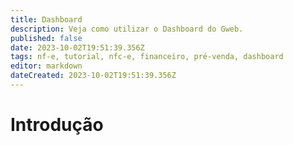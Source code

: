 ```yaml
---
title: Dashboard
description: Veja como utilizar o Dashboard do Gweb.
published: false
date: 2023-10-02T19:51:39.356Z
tags: nf-e, tutorial, nfc-e, financeiro, pré-venda, dashboard
editor: markdown
dateCreated: 2023-10-02T19:51:39.356Z
---
```


# Introdução

